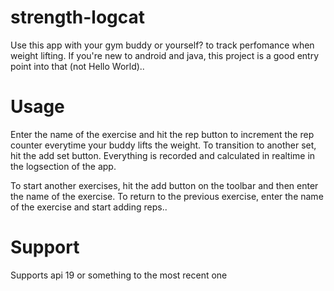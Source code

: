 # strength-logcat
Use this app with your gym buddy or yourself? to track perfomance when weight lifting.
If you're new to android and java, this project is a good entry point into that (not Hello World)..

# Usage
Enter the name of the exercise and hit the rep button to increment the rep counter 
everytime your buddy lifts the weight. To transition to another set, hit the add set button. 
Everything is recorded and calculated in realtime in the logsection of the app.

To start another exercises, hit the add button on the toolbar and then enter the name of the exercise.
To return to the previous exercise, enter the name of the exercise and start adding reps..

# Support
Supports api 19 or something to the most recent one
